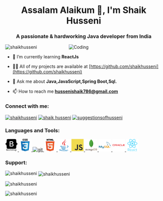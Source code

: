 <h1 align="center">Assalam Alaikum 👋, I'm Shaik Husseni</h1>
<h3 align="center">A passionate & hardworking Java developer from India</h3>
<img align="right" alt="Coding" width="300" src="https://cdn.dribbble.com/users/2131993/screenshots/4948736/thoughtworks-gif_dribbble.gif">

<p align="left"> <img src="https://komarev.com/ghpvc/?username=shaikhusseni&label=Profile%20views&color=0e75b6&style=flat" alt="shaikhusseni" /> </p>

- 🌱 I’m currently learning **ReactJs**

- 👨‍💻 All of my projects are available at [https://github.com/shaikhusseni](https://github.com/shaikhusseni)

- 💬 Ask me about **Java,JavaScript,Spring Boot,Sql.**

- 📫 How to reach me **hussenishaik786@gmail.com**

<h3 align="left">Connect with me:</h3>
<p align="left">
<a href="https://linkedin.com/in/shaikhusseni" target="blank"><img align="center" src="https://raw.githubusercontent.com/rahuldkjain/github-profile-readme-generator/master/src/images/icons/Social/linked-in-alt.svg" alt="shaikhusseni" height="30" width="40" /></a>
<a href="https://instagram.com/shaik husseni" target="blank"><img align="center" src="https://raw.githubusercontent.com/rahuldkjain/github-profile-readme-generator/master/src/images/icons/Social/instagram.svg" alt="shaik husseni" height="30" width="40" /></a>
<a href="https://www.youtube.com/c/suggestionsofhusseni" target="blank"><img align="center" src="https://raw.githubusercontent.com/rahuldkjain/github-profile-readme-generator/master/src/images/icons/Social/youtube.svg" alt="suggestionsofhusseni" height="30" width="40" /></a>
</p>

<h3 align="left">Languages and Tools:</h3>
<p align="left"> <a href="https://getbootstrap.com" target="_blank" rel="noreferrer"> <img src="https://raw.githubusercontent.com/devicons/devicon/master/icons/bootstrap/bootstrap-plain-wordmark.svg" alt="bootstrap" width="40" height="40"/> </a> <a href="https://www.w3schools.com/css/" target="_blank" rel="noreferrer"> <img src="https://raw.githubusercontent.com/devicons/devicon/master/icons/css3/css3-original-wordmark.svg" alt="css3" width="40" height="40"/> </a> <a href="https://git-scm.com/" target="_blank" rel="noreferrer"> <img src="https://www.vectorlogo.zone/logos/git-scm/git-scm-icon.svg" alt="git" width="40" height="40"/> </a> <a href="https://www.w3.org/html/" target="_blank" rel="noreferrer"> <img src="https://raw.githubusercontent.com/devicons/devicon/master/icons/html5/html5-original-wordmark.svg" alt="html5" width="40" height="40"/> </a> <a href="https://www.java.com" target="_blank" rel="noreferrer"> <img src="https://raw.githubusercontent.com/devicons/devicon/master/icons/java/java-original.svg" alt="java" width="40" height="40"/> </a> <a href="https://developer.mozilla.org/en-US/docs/Web/JavaScript" target="_blank" rel="noreferrer"> <img src="https://raw.githubusercontent.com/devicons/devicon/master/icons/javascript/javascript-original.svg" alt="javascript" width="40" height="40"/> </a> <a href="https://www.mongodb.com/" target="_blank" rel="noreferrer"> <img src="https://raw.githubusercontent.com/devicons/devicon/master/icons/mongodb/mongodb-original-wordmark.svg" alt="mongodb" width="40" height="40"/> </a> <a href="https://www.mysql.com/" target="_blank" rel="noreferrer"> <img src="https://raw.githubusercontent.com/devicons/devicon/master/icons/mysql/mysql-original-wordmark.svg" alt="mysql" width="40" height="40"/> </a> <a href="https://www.oracle.com/" target="_blank" rel="noreferrer"> <img src="https://raw.githubusercontent.com/devicons/devicon/master/icons/oracle/oracle-original.svg" alt="oracle" width="40" height="40"/> </a> <a href="https://reactjs.org/" target="_blank" rel="noreferrer"> <img src="https://raw.githubusercontent.com/devicons/devicon/master/icons/react/react-original-wordmark.svg" alt="react" width="40" height="40"/> </a> </p>

<h3 align="left">Support:</h3>

<p><img align="left" src="https://github-readme-stats.vercel.app/api/top-langs?username=shaikhusseni&show_icons=true&locale=en&layout=compact" alt="shaikhusseni" /></p>

<p>&nbsp;<img align="center" src="https://github-readme-stats.vercel.app/api?username=shaikhusseni&show_icons=true&locale=en" alt="shaikhusseni" /></p>

<p><img align="center" src="https://github-readme-streak-stats.herokuapp.com/?user=shaikhusseni&" alt="shaikhusseni" /></p>

<p><a href="https://www.buymeacoffee.com/shaikhusseni"> <img align="left" src="https://cdn.buymeacoffee.com/buttons/v2/default-yellow.png" height="50" width="210" alt="shaikhusseni" /></a></p><br><br>
